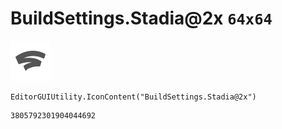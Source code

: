 # BuildSettings.Stadia@2x `64x64`
<img src="/img/BuildSettings.Stadia@2x.png" width=64 height=64>

``` CSharp
EditorGUIUtility.IconContent("BuildSettings.Stadia@2x")
```
```
3805792301904044692
```
